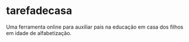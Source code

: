 # tarefadecasa
Uma ferramenta online para auxiliar pais na educação em casa dos filhos em idade de alfabetização.
